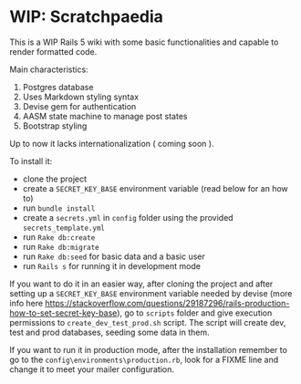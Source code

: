 # WIP: Scratchpaedia

This is a WIP Rails 5 wiki with some basic functionalities and capable to render formatted code. 

Main characteristics:

1. Postgres database
2. Uses Markdown styling syntax
3. Devise gem for authentication
4. AASM state machine to manage post states
5. Bootstrap styling

Up to now it lacks internationalization ( coming soon ).

To install it:

* clone the project 
* create a `SECRET_KEY_BASE` environment variable (read below for an how to)
* run `bundle install`
* create a `secrets.yml` in `config` folder using the provided `secrets_template.yml` 
* run `Rake db:create`
* run `Rake db:migrate`
* run `Rake db:seed` for basic data and a basic user
* run `Rails s` for running it in development mode

If you want to do it in an easier way, after cloning the project and after setting up a `SECRET_KEY_BASE` environment variable needed by devise (more info here https://stackoverflow.com/questions/29187296/rails-production-how-to-set-secret-key-base), go to `scripts` folder and give execution permissions to `create_dev_test_prod.sh` script. The script will create dev, test and prod databases, seeding some data in them.

If you want to run it in production mode, after the installation remember to go to the `config\environments\production.rb`, look for a FIXME line and change it to meet your mailer configuration.
